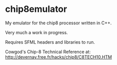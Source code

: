 # chip8emulator
My emulator for the chip8 processor written in C++.


Very much a work in progress.

Requires SFML headers and libraries to run.

Cowgod's Chip-8 Technical Reference at: http://devernay.free.fr/hacks/chip8/C8TECH10.HTM
